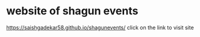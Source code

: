 # website of shagun events
https://saishgadekar58.github.io/shagunevents/
click on the link to visit site
